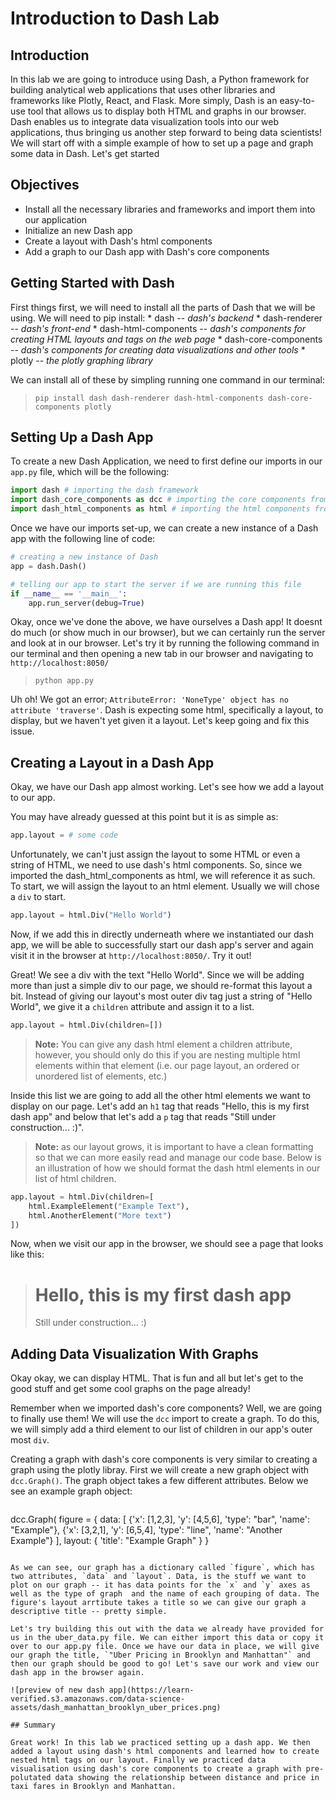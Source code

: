
# Introduction to Dash Lab

## Introduction
In this lab we are going to introduce using Dash, a Python framework for building analytical web applications that uses other libraries and frameworks like Plotly, React, and Flask. More simply, Dash is an easy-to-use tool that allows us to display both HTML and graphs in our browser. Dash enables us to integrate data visualization tools into our web applications, thus bringing us another step forward to being data scientists! We will start off with a simple example of how to set up a page and graph some data in Dash. Let's get started

## Objectives
* Install all the necessary libraries and frameworks and import them into our application
* Initialize an new Dash app
* Create a layout with Dash's html components
* Add a graph to our Dash app with Dash's core components

## Getting Started with Dash

First things first, we will need to install all the parts of Dash that we will be using. We will need to pip install:
    * dash -- *dash's backend*
    * dash-renderer -- *dash's front-end*
    * dash-html-components -- *dash's components for creating HTML layouts and tags on the web page*
    * dash-core-components -- *dash's components for creating data visualizations and other tools*
    * plotly -- *the plotly graphing library*
    
We can install all of these by simpling running one command in our terminal:
    
> `pip install dash dash-renderer dash-html-components dash-core-components plotly`

## Setting Up a Dash App

To create a new Dash Application, we need to first define our imports in our `app.py` file, which will be the following:

```python
import dash # importing the dash framework
import dash_core_components as dcc # importing the core components from dash
import dash_html_components as html # importing the html components from dash
```

Once we have our imports set-up, we can create a new instance of a Dash app with the following line of code:

```python
# creating a new instance of Dash
app = dash.Dash() 

# telling our app to start the server if we are running this file
if __name__ == '__main__':
    app.run_server(debug=True)
```

Okay, once we've done the above, we have ourselves a Dash app! It doesnt do much (or show much in our browser), but we can certainly run the server and look at in our browser. Let's try it by running the following command in our terminal and then opening a new tab in our browser and navigating to `http://localhost:8050/`

> `python app.py`

Uh oh! We got an error; `AttributeError: 'NoneType' object has no attribute 'traverse'`. Dash is expecting some html, specifically a layout, to display, but we haven't yet given it a layout. Let's keep going and fix this issue.

## Creating a Layout in a Dash App

Okay, we have our Dash app almost working. Let's see how we add a layout to our app. 

You may have already guessed at this point but it is as simple as:

```python
app.layout = # some code
```

Unfortunately, we can't just assign the layout to some HTML or even a string of HTML, we need to use dash's html components. So, since we imported the dash_html_components as html, we will reference it as such. To start, we will assign the layout to an html element. Usually we will chose a `div` to start. 

```python
app.layout = html.Div("Hello World")
```

Now, if we add this in directly underneath where we instantiated our dash app, we will be able to successfully start our dash app's server and again visit it in the browser at `http://localhost:8050/`. Try it out!

Great! We see a div with the text "Hello World". Since we will be adding more than just a simple div to our page, we should re-format this layout a bit. Instead of giving our layout's most outer div tag just a string of "Hello World", we give it a `children` attribute and assign it to a list. 

```python
app.layout = html.Div(children=[])
```

> **Note:** You can give any dash html element a children attribute, however, you should only do this if you are nesting multiple html elements within that element (i.e. our page layout, an ordered or unordered list of elements, etc.)

Inside this list we are going to add all the other html elements we want to display on our page. Let's add an `h1` tag that reads "Hello, this is my first dash app" and below that let's add a `p` tag that reads "Still under construction... :)". 

> **Note:** as our layout grows, it is important to have a clean formatting so that we can more easily read and manage our code base. Below is an illustration of how we should format the dash html elements in our list of html children.

```python
app.layout = html.Div(children=[
    html.ExampleElement("Example Text"),
    html.AnotherElement("More text")
])
```

Now, when we visit our app in the browser, we should see a page that looks like this:

> <h1>Hello, this is my first dash app</h1>
> <p>Still under construction... :)</p>

## Adding Data Visualization With Graphs

Okay okay, we can display HTML. That is fun and all but let's get to the good stuff and get some cool graphs on the page already!

Remember when we imported dash's core components? Well, we are going to finally use them! We will use the `dcc` import to create a graph. To do this, we will simply add a third element to our list of children in our app's outer most `div`. 

Creating a graph with dash's core components is very similar to creating a graph using the plotly libray. First we will create a new graph object with `dcc.Graph()`. The graph object takes a few different attributes. Below we see an example graph object:

> ```python
dcc.Graph(
    figure = {
        data: [
            {'x': [1,2,3], 'y': [4,5,6], 'type': "bar", 'name': "Example"},
            {'x': [3,2,1], 'y': [6,5,4], 'type': "line", 'name': "Another Example"}
        ],
        layout: {
            'title': "Example Graph"
        }
    }
```

As we can see, our graph has a dictionary called `figure`, which has two attributes, `data` and `layout`. Data, is the stuff we want to plot on our graph -- it has data points for the `x` and `y` axes as well as the type of graph  and the name of each grouping of data. The figure's layout arrtibute takes a title so we can give our graph a descriptive title -- pretty simple.

Let's try building this out with the data we already have provided for us in the uber_data.py file. We can either import this data or copy it over to our app.py file. Once we have our data in place, we will give our graph the title, `"Uber Pricing in Brooklyn and Manhattan"` and then our graph should be good to go! Let's save our work and view our dash app in the browser again.

![preview of new dash app](https://learn-verified.s3.amazonaws.com/data-science-assets/dash_manhattan_brooklyn_uber_prices.png)

## Summary

Great work! In this lab we practiced setting up a dash app. We then added a layout using dash's html components and learned how to create nested html tags on our layout. Finally we practiced data visualisation using dash's core components to create a graph with pre-polutated data showing the relationship between distance and price in taxi fares in Brooklyn and Manhattan.
